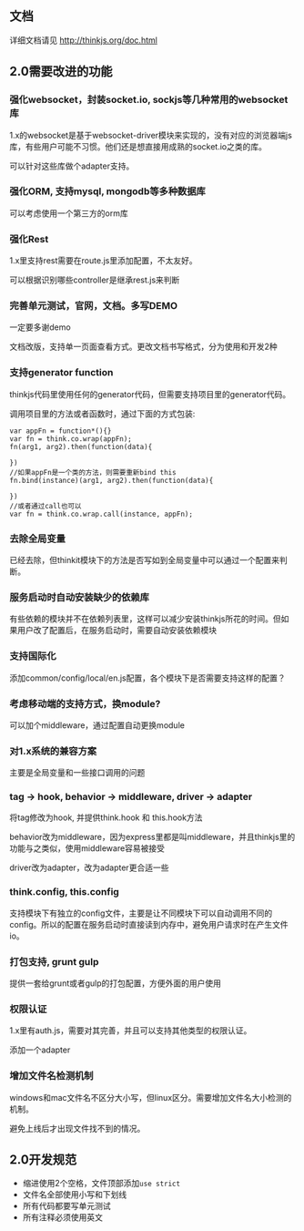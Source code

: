 ## 文档

详细文档请见 <http://thinkjs.org/doc.html>

## 2.0需要改进的功能

### 强化websocket，封装socket.io, sockjs等几种常用的websocket库

1.x的websocket是基于websocket-driver模块来实现的，没有对应的浏览器端js库，有些用户可能不习惯。他们还是想直接用成熟的socket.io之类的库。

可以针对这些库做个adapter支持。

### 强化ORM, 支持mysql, mongodb等多种数据库

可以考虑使用一个第三方的orm库

### 强化Rest

1.x里支持rest需要在route.js里添加配置，不太友好。

可以根据识别哪些controller是继承rest.js来判断

### 完善单元测试，官网，文档。多写DEMO

一定要多谢demo

文档改版，支持单一页面查看方式。更改文档书写格式，分为使用和开发2种

### 支持generator function 

thinkjs代码里使用任何的generator代码，但需要支持项目里的generator代码。

调用项目里的方法或者函数时，通过下面的方式包装:

```
var appFn = function*(){}
var fn = think.co.wrap(appFn);
fn(arg1, arg2).then(function(data){
    
})
//如果appFn是一个类的方法，则需要重新bind this
fn.bind(instance)(arg1, arg2).then(function(data){
    
})
//或者通过call也可以
var fn = think.co.wrap.call(instance, appFn);
```

### 去除全局变量

已经去除，但thinkit模块下的方法是否写如到全局变量中可以通过一个配置来判断。

### 服务启动时自动安装缺少的依赖库 

有些依赖的模块并不在依赖列表里，这样可以减少安装thinkjs所花的时间。但如果用户改了配置后，在服务启动时，需要自动安装依赖模块

### 支持国际化

添加common/config/local/en.js配置，各个模块下是否需要支持这样的配置？

### 考虑移动端的支持方式，换module?

可以加个middleware，通过配置自动更换module

### 对1.x系统的兼容方案

主要是全局变量和一些接口调用的问题

### tag -> hook, behavior -> middleware, driver -> adapter

将tag修改为hook, 并提供think.hook 和 this.hook方法

behavior改为middleware，因为express里都是叫middleware，并且thinkjs里的功能与之类似，使用middleware容易被接受

driver改为adapter，改为adapter更合适一些

### think.config, this.config

支持模块下有独立的config文件，主要是让不同模块下可以自动调用不同的config。所以的配置在服务启动时直接读到内存中，避免用户请求时在产生文件io。

### 打包支持, grunt gulp

提供一套给grunt或者gulp的打包配置，方便外面的用户使用

### 权限认证

1.x里有auth.js，需要对其完善，并且可以支持其他类型的权限认证。

添加一个adapter

### 增加文件名检测机制

windows和mac文件名不区分大小写，但linux区分。需要增加文件名大小检测的机制。

避免上线后才出现文件找不到的情况。


## 2.0开发规范

* 缩进使用2个空格，文件顶部添加`use strict`
* 文件名全部使用小写和下划线
* 所有代码都要写单元测试
* 所有注释必须使用英文
